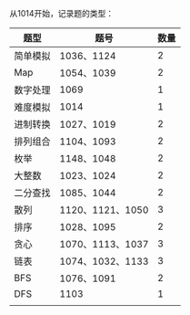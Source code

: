 从1014开始，记录题的类型：

| 题型     | 题号             | 数量 |
| -------- | ---------------- | ---- |
| 简单模拟 | 1036、1124       | 2    |
| Map      | 1054、1039       | 2    |
| 数字处理 | 1069             | 1    |
| 难度模拟 | 1014             | 1    |
| 进制转换 | 1027、1019       | 2    |
| 排列组合 | 1104、1093       | 2    |
| 枚举     | 1148、1048       | 2    |
| 大整数   | 1023、1024       | 2    |
| 二分查找 | 1085、1044       | 2    |
| 散列     | 1120、1121、1050 | 3    |
| 排序     | 1028、1095       | 2    |
| 贪心     | 1070、1113、1037 | 3    |
| 链表     | 1074、1032、1133 | 3    |
| BFS      | 1076、1091       | 2    |
| DFS      | 1103             | 1    |
|          |                  |      |

